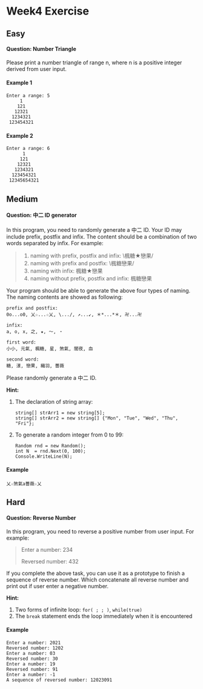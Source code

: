 # Week4 Exercise
## Easy

#### **Question: Number Triangle**

Please print a number triangle of range n, where n is a positive integer derived from user input.

#### Example 1

```
Enter a range: 5
     1
    121
   12321
  1234321
 123454321
```

#### Example 2

```
Enter a range: 6
      1
     121
    12321
   1234321 
  123454321
 12345654321
```

## Medium

#### **Question: 中二 ID generator**

In this program, you need to randomly generate a 中二 ID. Your ID may include prefix, postfix and infix. The content should be a combination of two words separated by infix. For example:

>   1. naming with prefix, postfix and infix: \楓糖★戀果/
>   2. naming with prefix and postfix: \楓糖戀果/
>   3. naming with infix: 楓糖★戀果
>   4. naming without prefix, postfix and infix: 楓糖戀果

Your program should be able to generate the above four types of naming. The naming contents are showed as following: 

```
prefix and postfix:
0o...o0, 乂☆...☆乂, \.../, ↗...↙, ＊*...*＊, 卍...卍

infix:
a, o, x, 之, ★, ～, ‧

first word:
小小, 元氣, 楓糖, 星, 煞氣, 闇夜, 血

second word:
糖, 漾, 戀果, 織羽, 薔薇
```

Please randomly generate a 中二 ID.

**Hint:** 

1. The declaration of string array: 

   ```
   string[] strArr1 = new string[5];
   string[] strArr2 = new string[] {"Mon", "Tue", "Wed", "Thu", "Fri"};
   ```

2. To generate a random integer from 0 to 99: 

   ```
   Random rnd = new Random();
   int N  = rnd.Next(0, 100);
   Console.WriteLine(N);
   ```

#### Example

```
乂☆煞氣a薔薇☆乂
```

## Hard

#### **Question: Reverse Number**

In this program, you need to reverse a positive number from user input. For example:

>   Enter a number: 234
>
>   Reversed number: 432

If you complete the above task, you can use it as a prototype to finish a sequence of reverse number. Which concatenate all reverse number and print out if user enter a negative number.

**Hint:** 

1. Two forms of infinite loop: `for( ; ; )`, `while(true)`
2. The `break` statement ends the loop immediately when it is encountered

#### Example

```
Enter a number: 2021
Reversed number: 1202
Enter a number: 03
Reversed number: 30
Enter a number: 19
Reversed number: 91
Enter a number: -1
A sequence of reversed number: 12023091
```
